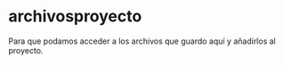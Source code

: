 # archivosproyecto
Para que podamos acceder a los archivos que guardo aquí y añadirlos al proyecto.

